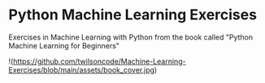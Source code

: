 # Python Machine Learning Exercises
Exercises in Machine Learning with Python from the book called "Python Machine Learning for Beginners"

!(https://github.com/twilsoncode/Machine-Learning-Exercises/blob/main/assets/book_cover.jpg)
